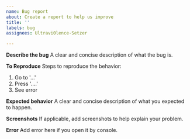 ```yaml
---
name: Bug report
about: Create a report to help us improve
title: ''
labels: bug
assignees: Ultravi0lence-Setzer

---
```


**Describe the bug**
A clear and concise description of what the bug is.

**To Reproduce**
Steps to reproduce the behavior:
1. Go to '...'
2. Press '....'
3. See error

**Expected behavior**
A clear and concise description of what you expected to happen.

**Screenshots**
If applicable, add screenshots to help explain your problem.

**Error**
Add error here if you open it by console.

